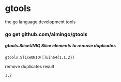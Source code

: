 # gtools
the go language development tools

### go get github.com/aimingo/gtools

##### gtools.SliceUNIQ Slice elements to remove duplicates

`gtools.SliceUNIQ([]uin64{1,1,2})`

remove duplicates result

`1,2`

